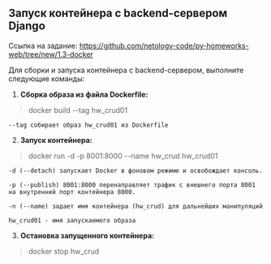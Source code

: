 Запуск контейнера с backend-сервером Django
-
Ссылка на задание: https://github.com/netology-code/py-homeworks-web/tree/new/1.3-docker

Для сборки и запуска контейнера с backend-сервером, выполните следующие команды:


1. **Сборка образа из файла Dockerfile:**
 
>docker build --tag hw_crud01

    --tag собирает образ hw_crud01 из Dockerfile 

2. **Запуск контейнера:**

>docker run -d -p 8001:8000 --name hw_crud hw_crud01

    -d (--detach) запускает Docker в фоновом режиме и освобождает консоль. 

    -p (--publish) 8001:8000 перенаправляет трафик с внешнего порта 8001 на внутренний порт контейнера 8000.

    -n (--name) задает имя контейнера (hw_crud) для дальнейших манипуляций

    hw_crud01 - имя запускаемого образа

3. **Остановка запущенного контейнера:**
>docker stop hw_crud
